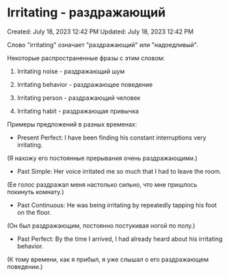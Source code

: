 # Irritating - раздражающий

Created: July 18, 2023 12:42 PM
Updated: July 18, 2023 12:42 PM

Слово "irritating" означает "раздражающий" или "надоедливый".

Некоторые распространенные фразы с этим словом:

1. Irritating noise - раздражающий шум

2. Irritating behavior - раздражающее поведение

3. Irritating person - раздражающий человек

4. Irritating habit - раздражающая привычка

Примеры предложений в разных временах:

- Present Perfect: I have been finding his constant interruptions very irritating.

(Я нахожу его постоянные прерывания очень раздражающими.)

- Past Simple: Her voice irritated me so much that I had to leave the room.

(Ее голос раздражал меня настолько сильно, что мне пришлось покинуть комнату.)

- Past Continuous: He was being irritating by repeatedly tapping his foot on the floor.

(Он был раздражающим, постоянно постукивая ногой по полу.)

- Past Perfect: By the time I arrived, I had already heard about his irritating behavior.

(К тому времени, как я прибыл, я уже слышал о его раздражающем поведении.)